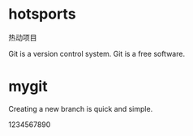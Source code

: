 # hotsports

热动项目

Git is a version control system.
Git is a free software.

# mygit
Creating a new branch is quick and simple.

1234567890